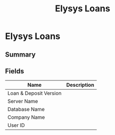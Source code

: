 ﻿---
title: Elysys Loans
description: 
author: 
ms.service : 
---

# Elysys Loans

## Summary



## Fields
<!-- You need to leave a space betwenn | your text and | -->

| Name | Description |
| ---- | ---- |
| Loan & Deposit Version |   |
| Server Name |   |
| Database Name |   |
| Company Name |   |
| User ID |   |